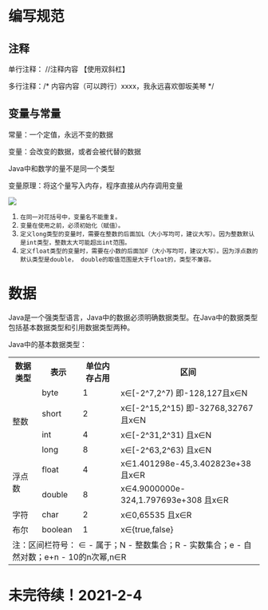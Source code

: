 # 编写规范

## 注释

单行注释： //注释内容 【使用双斜杠】

多行注释：/\* 内容内容（可以跨行）xxxx，我永远喜欢御坂美琴  \*/

## 变量与常量

常量：一个定值，永远不变的数据

变量：会改变的数据，或者会被代替的数据

Java中和数学的量不是同一个类型

变量原理：将这个量写入内存，程序直接从内存调用变量

![](https://res.arsrna.cn/javalearn/articlepic/basicJava/w35fl22jlf.png)

1. `在同一对花括号中，变量名不能重复。`
2. `变量在使用之前，必须初始化（赋值）。`
3. `定义long类型的变量时，需要在整数的后面加L（大小写均可，建议大写）。因为整数默认是int类型，整数太大可能超出int范围。`
4. `定义float类型的变量时，需要在小数的后面加F（大小写均可，建议大写）。因为浮点数的默认类型是double， double的取值范围是大于float的，类型不兼容。`

# 数据

Java是一个强类型语言，Java中的数据必须明确数据类型。在Java中的数据类型包括基本数据类型和引用数据类型两种。

Java中的基本数据类型：

<table>
  <tr>
    <th class="align-left">数据类型</th>
    <th class="align-left">表示</th>
    <th class="align-left">单位内存占用</th>
    <th class="align-left">区间</th>
  </tr>
  <tr>
    <td rowspan="4">整数</td>
    <td>byte</td>
    <td>1</td>
    <td>x∈[-2^7,2^7)  即-128,127且x∈N</td>
  </tr>
  <tr>
    <td>short</td>
    <td>2</td>
    <td>x∈[-2^15,2^15) 即-32768,32767且x∈N</td>
  </tr>
  <tr>
    <td>int</td>
    <td>4</td>
    <td>x∈[-2^31,2^31) 且x∈N</td>
  </tr>
  <tr>
    <td>long</td>
    <td>8</td>
    <td>x∈[-2^63,2^63) 且x∈N</td>
  </tr>
  <tr>
    <td rowspan="2">浮点数</td>
    <td>float</td>
    <td>4</td>
    <td>x∈1.401298e-45,3.402823e+38 且x∈R</td>
  </tr>
  <tr>
    <td>double</td>
    <td>8</td>
    <td>x∈4.9000000e-324,1.797693e+308 且x∈R</td>
  </tr>
  <tr>
    <td>字符</td>
    <td>char</td>
    <td>2</td>
    <td>x∈0,65535 且x∈R</td>
  </tr>
  <tr>
    <td>布尔</td>
    <td>boolean</td>
    <td>1</td>
    <td>x∈{true,false}</td>
  </tr>
  <tr>
    <td colspan="4">注：区间栏符号： ∈ - 属于；N - 整数集合；R - 实数集合；e - 自然对数；e+n - 10的n次幂,n∈R</td>
  </tr>
</table>


# 未完待续！2021-2-4